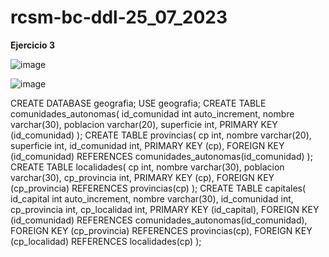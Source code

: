 # rcsm-bc-ddl-25_07_2023
**Ejercicio 3**

![image](https://github.com/RobertoCarrera/rcsm-bc-ddl-25_07_2023/assets/24571167/7336adf7-dafd-4942-bb9a-8c542b025916)

![image](https://github.com/RobertoCarrera/rcsm-bc-ddl-25_07_2023/assets/24571167/66b8ceac-5957-4341-b81e-2f97244c0576)

CREATE DATABASE geografia;
USE geografia;
CREATE TABLE comunidades_autonomas(
	id_comunidad int auto_increment,
    nombre varchar(30),
    poblacion varchar(20),
    superficie int,
    PRIMARY KEY (id_comunidad)
    );
CREATE TABLE provincias(
	cp int,
    nombre varchar(20),
    superficie int,
    id_comunidad int,
    PRIMARY KEY (cp),
    FOREIGN KEY (id_comunidad) REFERENCES comunidades_autonomas(id_comunidad)
);
CREATE TABLE localidades(
	cp int,
    nombre varchar(30),
    poblacion varchar(30),
    cp_provincia int,
    PRIMARY KEY (cp),
    FOREIGN KEY (cp_provincia) REFERENCES provincias(cp)
);
CREATE TABLE capitales(
	id_capital int auto_increment,
    nombre varchar(30),
    id_comunidad int,
    cp_provincia int,
    cp_localidad int,
    PRIMARY KEY (id_capital),
    FOREIGN KEY (id_comunidad) REFERENCES comunidades_autonomas(id_comunidad),
    FOREIGN KEY (cp_provincia) REFERENCES provincias(cp),
    FOREIGN KEY (cp_localidad) REFERENCES localidades(cp)
);
